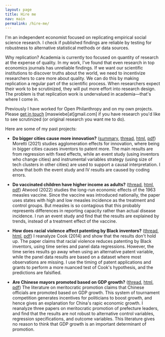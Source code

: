 ```yaml
---
layout: page
title: Hire me
nav: main
permalink: /hire-me/
---
```


I'm an independent economist focused on replicating empirical social science research. 
I check if published findings are reliable by testing for robustness to alternative statistical methods or data sources. 

Why replication? 
Academia is currently too focused on quantity of research at the expense of quality.
In my work, I've found that even research in top economics journals has unreliable findings.
If we want our scientific institutions to discover truths about the world, we need to incentivize researchers to care more about quality.
We can do this by making replication a regular part of the scientific process.
When researchers expect their work to be scrutinized, they will put more effort into research design.
The problem is that replication work is undervalued in academia—that's where I come in.

Previously I have worked for Open Philanthropy and on my own projects.
Please <!--[support me](https://www.patreon.com/michael_wiebe/) on Patreon, and -->
[get in touch](mailto:maswiebe@gmail.com) [maswiebe[at]gmail.com] if you have research you'd like to see scrutinized (or original research you want me to do).



Here are some of my past projects:

- **Do bigger cities cause more innovation?** ([summary](https://michaelwiebe.com/blog/2024/01/moretti_summary), [thread](https://twitter.com/michael_wiebe/status/1749462957132759489), [html](https://michaelwiebe.com/assets/moretti/moretti_comment), [pdf](https://michaelwiebe.com/assets/moretti/moretti_comment.pdf))
Moretti (2021) studies agglomeration effects for innovation, where being in bigger cities causes inventors to patent more.
The main results are from regression with fixed effects, while an event study (using inventors who change cities) and instrumental variables strategy (using size of tech clusters in other cities) are used to support a causal interpretation.
I show that both the event study and IV results are caused by coding errors.

- **Do vaccinated children have higher income as adults?** ([thread](https://twitter.com/michael_wiebe/status/1750197740603367689), [html](https://michaelwiebe.com/assets/atwood/atwood_comment), [pdf](https://michaelwiebe.com/assets/atwood/atwood_comment.pdf))
Atwood (2022) studies the long-run economic effects of the 1963 measles vaccine.
Since the vaccine was introduced nationally, the paper uses states with high and low measles incidence as the treatment and control groups.
But measles is so contagious that this probably represents differences in reporting capacity rather than actual disease incidence.
I run an event study and find that the results are explained by trends, instead of a treatment effect of the vaccine.

- **How does racial violence affect patenting by Black inventors?** ([thread](https://twitter.com/michael_wiebe/status/1749831775378104423), [html](https://michaelwiebe.com/assets/cook_reanalysis), [pdf](https://michaelwiebe.com/assets/cook_reanalysis.pdf))
I reanalyze Cook (2014) and show that the results don't hold up.
The paper claims that racial violence reduces patenting by Black inventors, using time series and panel data regressions.
However, the time series results go away when using an alternative patent variable, while the panel data results are based on a dataset where most observations are missing.
I use the timing of patent applications and grants to perform a more nuanced test of Cook's hypothesis, and the predictions are falsified.

- **Are Chinese mayors promoted based on GDP growth?** ([thread](https://twitter.com/michael_wiebe/status/1750572525439062384), [html](https://michaelwiebe.com/assets/promotion), [pdf](https://michaelwiebe.com/assets/promotion.pdf))
The literature on meritocratic promotion claims that Chinese officials are promoted based on GDP growth.
This system of tournament competition generates incentives for politicians to boost growth, and hence gives an explanation for China's rapic economic growth.
I reanalyze three papers on meritocratic promotion of prefecture leaders, and find that the results are not robust to alternative control variables, regression specifications, and outcome variables.
This literature gives no reason to think that GDP growth is an important determinant of promotion.
